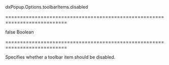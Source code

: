 <!--id-->dxPopup.Options.toolbarItems.disabled<!--/id-->
===========================================================================
<!--default-->false<!--/default-->
<!--type-->Boolean<!--/type-->
===========================================================================

<!--shortDescription-->
Specifies whether a toolbar item should be disabled.
<!--/shortDescription-->

<!--fullDescription-->

<!--/fullDescription-->